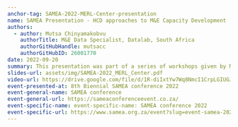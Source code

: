 ```yaml
---
anchor-tag: SAMEA-2022-MERL-Center-presentation
name: SAMEA Presentation - HCD approaches to M&E Capacity Development
authors:
  - author: Mutsa Chinyamakobvu
    authorTitle: M&E Data Specialist, Datalab, South Africa
    authorGitHubHandle: mutsacc 
    authorGitHubID: 26001770
date: 2022-09-20
summary: This presentation was part of a series of workshops given by MERL Center members at the 8th Biennial South African Monitoring and Evaluation Association conference. The title of the session was _MERL Center - Open Source Tools and Processes for M&E_ and it provided participants with an introduction to open source MERL tools, processes and approaches, including for data science, human centered design, and MERL in general. Mutsa's presentation focuses specifically on Human Centered Design approaches to M&E Capacity Development and draws from her extensive experience in this space.
slides-url: assets/img/SAMEA-2022_MERL_Center.pdf
video-url: https://drive.google.com/file/d/1R-diIxtYw7Wq8NmcI1CrpLGIUGJ8PdFu/preview
event-presented-at: 8th Biennial SAMEA conference 2022
event-general-name: SAMEA conference
event-general-url: https://sameaconferenceevent.co.za/
event-specific-name: event-specific-name: SAMEA conference 2022
event-specific-url: https://www.samea.org.za/event?slug=event-samea-2022-conference
---
```

